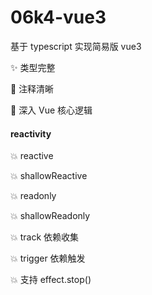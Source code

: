 <!--
 * @Author: YeWei Wang
 * @Date: 2022-02-08 19:48:11
 * @WeChat: Studio06k4
 * @Motto: 求知若渴，虚心若愚
 * @Description: readme
 * @LastEditTime: 2022-02-19 19:00:22
 * @Version: 06k4 vue3
 * @FilePath: \06k4-vue3\README.md
-->

# 06k4-vue3

基于 typescript 实现简易版 vue3

✨ 类型完整

👏 注释清晰

🎈 深入 Vue 核心逻辑

#### reactivity

💥 reactive

💥 shallowReactive

💥 readonly

💥 shallowReadonly

💥 track 依赖收集

💥 trigger 依赖触发

💥 支持 effect.stop()
